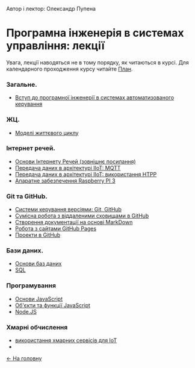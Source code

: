Автор і лектор: Олександр Пупена 

# Програмна інженерія в системах управління: лекції

Увага, лекції наводяться не в тому порядку, як читаються в курсі. Для календарного проходження курсу читайте [План](../план2020.md). 

### Загальне.

- [Вступ до програмної інженерії в системах автоматизованого керування](Intro.md)

### ЖЦ.

- [Моделі життєвого циклу](lyfecycle.md)

### Інтернет речей.

- [Основи Інтернету Речей (зовнішнє посилання)](https://pupenasan.github.io/TI40/Лекц/intro.html)
- [Передача даних в архітектурі IIoT: MQTT](MQTT.md)
- [Передача даних в архітектурі IIoT: використання HTPP](HTTPAPI.md)
- [Апаратне забезпечення Raspberry PI 3](RaspberryPi.md)

### Git та GitHub.

- [Системи керування версіями: Git, GitHub](Git.md)
- [Сумісна робота з віддаленими сховищами в GitHub](GitHub.md)
- [Створення документації на основі MarkDown](MarkDown.md)
- [Робота з сайтами GitHub Pages](GitHubPages.md)
- [Проекти в GitHub](GitHubProjects.md)

### Бази даних.

- [Основи баз даних](db.md)
- [SQL](sql1.md)

### Програмування

- [Основи JavaScript](javascript.md)
- [Об'єкти та функції JavaScript](jsobjects.md)
- [Node.JS](nodejs.md)

### Хмарні обчислення

- [використання хмарних сервісів для IoT](cloud.md)
- 

[<- На головну](../)